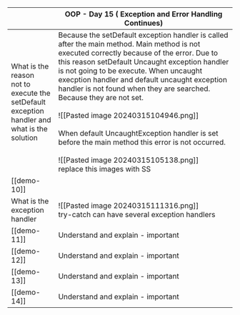 
|                                                                                                        | OOP - Day 15 ( Exception and Error Handling Continues)                                                                                                                                                                                                                                                                                                                                                                                                                                                                                                                                          |
| ------------------------------------------------------------------------------------------------------ | ----------------------------------------------------------------------------------------------------------------------------------------------------------------------------------------------------------------------------------------------------------------------------------------------------------------------------------------------------------------------------------------------------------------------------------------------------------------------------------------------------------------------------------------------------------------------------------------------- |
| What is the reason <br>not to execute the <br>setDefault exception<br>handler and what is the solution | Because the setDefault exception handler is called after the main method. Main method is not executed correctly because of the error. Due to this reason setDefault Uncaught exception handler is not going to be execute. When uncaught execption handler and default uncaught exception handler is not found when they are searched. Because they are not set.<br><br>![[Pasted image 20240315104946.png]]<br><br>When default UncaughtException handler is set before the main method this error is not occurred.<br><br>![[Pasted image 20240315105138.png]]<br>replace this images with SS |
| [[demo-10]]                                                                                            |                                                                                                                                                                                                                                                                                                                                                                                                                                                                                                                                                                                                 |
| What is the exception handler                                                                          | ![[Pasted image 20240315111316.png]]<br>try-catch can have several exception handlers                                                                                                                                                                                                                                                                                                                                                                                                                                                                                                           |
| [[demo-11]]                                                                                            | Understand and explain - important                                                                                                                                                                                                                                                                                                                                                                                                                                                                                                                                                              |
| [[demo-12]]                                                                                            | Understand and explain - important                                                                                                                                                                                                                                                                                                                                                                                                                                                                                                                                                              |
| [[demo-13]]                                                                                            | Understand and explain - important                                                                                                                                                                                                                                                                                                                                                                                                                                                                                                                                                              |
| [[demo-14]]                                                                                            | Understand and explain - important                                                                                                                                                                                                                                                                                                                                                                                                                                                                                                                                                              |
